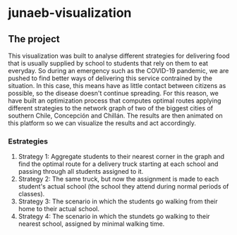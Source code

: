 # junaeb-visualization
## The project
This visualization was built to analyse different strategies
for delivering food that is usually supplied by school to 
students that rely on them to eat everyday.
So during an emergency such as the COVID-19 pandemic, we are pushed
to find better ways of delivering this service contrained by the situation.
In this case, this means have as little contact between citizens as possible, so the disease
doesn't continue spreading.
For this reason, we have built an optimization process that computes optimal routes applying different
strategies to the network graph of two of the biggest cities of southern Chile, Concepción and Chillán.
The results are then animated on this platform so we can visualize the results and act accordingly.

### Estrategies
1. Strategy 1: Aggregate students to their nearest corner in the graph and find the optimal route for a delivery truck starting
at each school and passing through all students assigned to it.
1. Strategy 2: The same truck, but now the assignment is made to each student's actual school (the school they attend during normal periods of classes).
1. Strategy 3: The scenario in which the students go walking from their home to their actual school.
1. Strategy 4: The scenario in which the stundets go walking to their nearest school, assigned by minimal walking time.